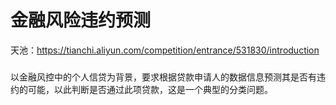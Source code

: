 # 金融风险违约预测
天池：https://tianchi.aliyun.com/competition/entrance/531830/introduction
###
以金融风控中的个人信贷为背景，要求根据贷款申请人的数据信息预测其是否有违约的可能，以此判断是否通过此项贷款，这是一个典型的分类问题。
